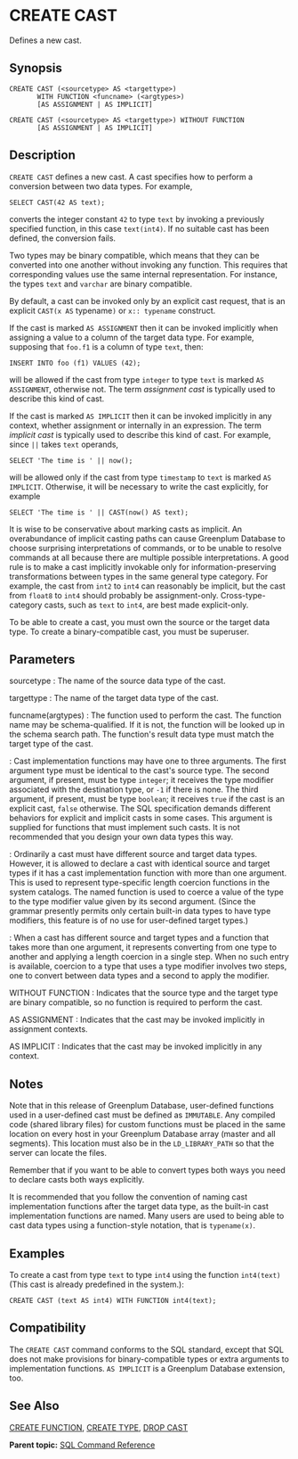 # CREATE CAST 

Defines a new cast.

## Synopsis 

``` {#sql_command_synopsis}
CREATE CAST (<sourcetype> AS <targettype>) 
       WITH FUNCTION <funcname> (<argtypes>) 
       [AS ASSIGNMENT | AS IMPLICIT]

CREATE CAST (<sourcetype> AS <targettype>) WITHOUT FUNCTION 
       [AS ASSIGNMENT | AS IMPLICIT]
```

## Description 

`CREATE CAST` defines a new cast. A cast specifies how to perform a conversion between two data types. For example,

```
SELECT CAST(42 AS text);
```

converts the integer constant `42` to type `text` by invoking a previously specified function, in this case `text(int4)`. If no suitable cast has been defined, the conversion fails.

Two types may be binary compatible, which means that they can be converted into one another without invoking any function. This requires that corresponding values use the same internal representation. For instance, the types `text` and `varchar` are binary compatible.

By default, a cast can be invoked only by an explicit cast request, that is an explicit `CAST(x AS` typename`)` or `x:: typename` construct.

If the cast is marked `AS ASSIGNMENT` then it can be invoked implicitly when assigning a value to a column of the target data type. For example, supposing that `foo.f1` is a column of type `text`, then:

```
INSERT INTO foo (f1) VALUES (42);
```

will be allowed if the cast from type `integer` to type `text` is marked `AS ASSIGNMENT`, otherwise not. The term *assignment cast* is typically used to describe this kind of cast.

If the cast is marked `AS IMPLICIT` then it can be invoked implicitly in any context, whether assignment or internally in an expression. The term *implicit cast* is typically used to describe this kind of cast. For example, since `||` takes `text` operands,

```
SELECT 'The time is ' || now();
```

will be allowed only if the cast from type `timestamp` to `text` is marked `AS IMPLICIT`. Otherwise, it will be necessary to write the cast explicitly, for example

```
SELECT 'The time is ' || CAST(now() AS text);
```

It is wise to be conservative about marking casts as implicit. An overabundance of implicit casting paths can cause Greenplum Database to choose surprising interpretations of commands, or to be unable to resolve commands at all because there are multiple possible interpretations. A good rule is to make a cast implicitly invokable only for information-preserving transformations between types in the same general type category. For example, the cast from `int2` to `int4` can reasonably be implicit, but the cast from `float8` to `int4` should probably be assignment-only. Cross-type-category casts, such as `text` to `int4`, are best made explicit-only.

To be able to create a cast, you must own the source or the target data type. To create a binary-compatible cast, you must be superuser.

## Parameters 

sourcetype
:   The name of the source data type of the cast.

targettype
:   The name of the target data type of the cast.

funcname\(argtypes\)
:   The function used to perform the cast. The function name may be schema-qualified. If it is not, the function will be looked up in the schema search path. The function's result data type must match the target type of the cast.

:   Cast implementation functions may have one to three arguments. The first argument type must be identical to the cast's source type. The second argument, if present, must be type `integer`; it receives the type modifier associated with the destination type, or `-1` if there is none. The third argument, if present, must be type `boolean`; it receives `true` if the cast is an explicit cast, `false` otherwise. The SQL specification demands different behaviors for explicit and implicit casts in some cases. This argument is supplied for functions that must implement such casts. It is not recommended that you design your own data types this way.

:   Ordinarily a cast must have different source and target data types. However, it is allowed to declare a cast with identical source and target types if it has a cast implementation function with more than one argument. This is used to represent type-specific length coercion functions in the system catalogs. The named function is used to coerce a value of the type to the type modifier value given by its second argument. \(Since the grammar presently permits only certain built-in data types to have type modifiers, this feature is of no use for user-defined target types.\)

:   When a cast has different source and target types and a function that takes more than one argument, it represents converting from one type to another and applying a length coercion in a single step. When no such entry is available, coercion to a type that uses a type modifier involves two steps, one to convert between data types and a second to apply the modifier.

WITHOUT FUNCTION
:   Indicates that the source type and the target type are binary compatible, so no function is required to perform the cast.

AS ASSIGNMENT
:   Indicates that the cast may be invoked implicitly in assignment contexts.

AS IMPLICIT
:   Indicates that the cast may be invoked implicitly in any context.

## Notes 

Note that in this release of Greenplum Database, user-defined functions used in a user-defined cast must be defined as `IMMUTABLE`. Any compiled code \(shared library files\) for custom functions must be placed in the same location on every host in your Greenplum Database array \(master and all segments\). This location must also be in the `LD_LIBRARY_PATH` so that the server can locate the files.

Remember that if you want to be able to convert types both ways you need to declare casts both ways explicitly.

It is recommended that you follow the convention of naming cast implementation functions after the target data type, as the built-in cast implementation functions are named. Many users are used to being able to cast data types using a function-style notation, that is `typename(x)`.

## Examples 

To create a cast from type `text` to type `int4` using the function `int4(text)` \(This cast is already predefined in the system.\):

```
CREATE CAST (text AS int4) WITH FUNCTION int4(text);
```

## Compatibility 

The `CREATE CAST` command conforms to the SQL standard, except that SQL does not make provisions for binary-compatible types or extra arguments to implementation functions. `AS IMPLICIT` is a Greenplum Database extension, too.

## See Also 

[CREATE FUNCTION](CREATE_FUNCTION.html), [CREATE TYPE](CREATE_TYPE.html), [DROP CAST](DROP_CAST.html)

**Parent topic:** [SQL Command Reference](../sql_commands/sql_ref.html)

